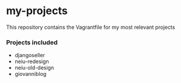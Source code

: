 # my-projects
This repository contains the Vagrantfile for my most relevant projects

### Projects included

* djangoseller
* neiu-redesign
* neiu-old-design
* giovanniblog
